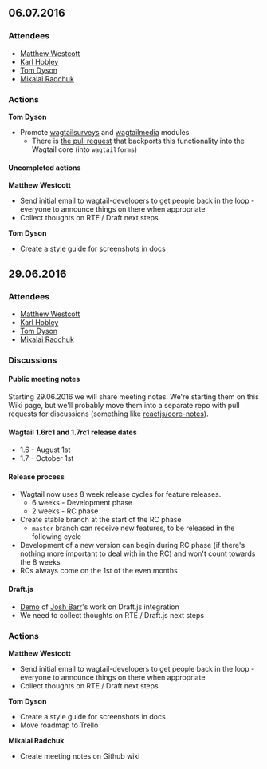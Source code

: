 ## 06.07.2016

### Attendees
* [Matthew Westcott](https://github.com/gasman)
* [Karl Hobley](https://github.com/kaedroho)
* [Tom Dyson](https://github.com/tomdyson)
* [Mikalai Radchuk](https://github.com/m1kola)

### Actions

**Tom Dyson**
* Promote [wagtailsurveys](https://github.com/torchbox/wagtailsurveys) and [wagtailmedia](https://github.com/torchbox/wagtailmedia) modules
    * There is [the pull request](https://github.com/torchbox/wagtail/pull/2617) that backports this functionality into the Wagtail core (into `wagtailforms`)

#### Uncompleted actions
**Matthew Westcott**
* Send initial email to wagtail-developers to get people back in the loop - everyone to announce things on there when appropriate
* Collect thoughts on RTE / Draft next steps

**Tom Dyson**
* Create a style guide for screenshots in docs


## 29.06.2016

### Attendees
* [Matthew Westcott](https://github.com/gasman)
* [Karl Hobley](https://github.com/kaedroho)
* [Tom Dyson](https://github.com/tomdyson)
* [Mikalai Radchuk](https://github.com/m1kola)

### Discussions

#### Public meeting notes

Starting 29.06.2016 we will share meeting notes. We're starting them on this Wiki page, but we'll probably move them into a separate repo with pull requests for discussions (something like [reactjs/core-notes](https://github.com/reactjs/core-notes)).

#### Wagtail 1.6rc1 and 1.7rc1 release dates
* 1.6 - August 1st
* 1.7 - October 1st

#### Release process

* Wagtail now uses 8 week release cycles for feature releases.
    * 6 weeks - Development phase
    * 2 weeks - RC phase
* Create stable branch at the start of the RC phase
    * `master` branch can receive new features, to be released in the following cycle
*  Development of a new version can begin during RC phase (if there's nothing more important to deal with in the RC) and won't count towards the 8 weeks
* RCs always come on the 1st of the even months

#### Draft.js
* [Demo](https://youtu.be/fFySTY4hPaw) of [Josh Barr](https://github.com/JoshBarr)'s work on Draft.js integration
* We need to collect thoughts on RTE / Draft.js next steps

### Actions
**Matthew Westcott**
* Send initial email to wagtail-developers to get people back in the loop - everyone to announce things on there when appropriate
* Collect thoughts on RTE / Draft next steps

**Tom Dyson**
* Create a style guide for screenshots in docs
* Move roadmap to Trello

**Mikalai Radchuk**
* Create meeting notes on Github wiki